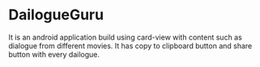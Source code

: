 # DailogueGuru
It is an android application build using card-view with content such as dialogue from different movies. It has copy to clipboard button and share button with every dailogue. 
